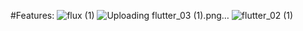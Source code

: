 #Features:
![flux (1)](https://github.com/MedHachem/Portail-Mobile-PushNotification-with-Flutter-SpringBoot-FCM/assets/99909231/8cff05b2-4e77-4bde-afdb-70eb9077586e)
![Uploading flutter_03 (1).png…]()
![flutter_02 (1)](https://github.com/MedHachem/Portail-Mobile-PushNotification-with-Flutter-SpringBoot-FCM/assets/99909231/e5d9ca6a-244b-468d-9fdf-7745263266dc)


